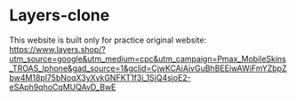 # Layers-clone

This website is built only for practice
original website: https://www.layers.shop/?utm_source=google&utm_medium=cpc&utm_campaign=Pmax_MobileSkins_TROAS_Iphone&gad_source=1&gclid=CjwKCAiAivGuBhBEEiwAWiFmYZbpZbw4M18pl75bNoqX3yXvkGNFKT1f3i_1SiQ4sioE2-eSAph9qhoCqMUQAvD_BwE

